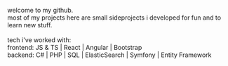 welcome to my github.
<br/>
most of my projects here are small sideprojects i developed for fun and to learn new stuff.
<br/><br/>
tech i've worked with:
<br/>
frontend:
JS & TS | React | Angular | Bootstrap
<br/>
backend:
C# | PHP | SQL | ElasticSearch | Symfony | Entity Framework

<!--
**wennstrom/wennstrom** is a ✨ _special_ ✨ repository because its `README.md` (this file) appears on your GitHub profile.

Here are some ideas to get you started:

- 🔭 I’m currently working on ...
- 🌱 I’m currently learning ...
- 👯 I’m looking to collaborate on ...
- 🤔 I’m looking for help with ...
- 💬 Ask me about ...
- 📫 How to reach me: ...
- 😄 Pronouns: ...
- ⚡ Fun fact: ...
-->
